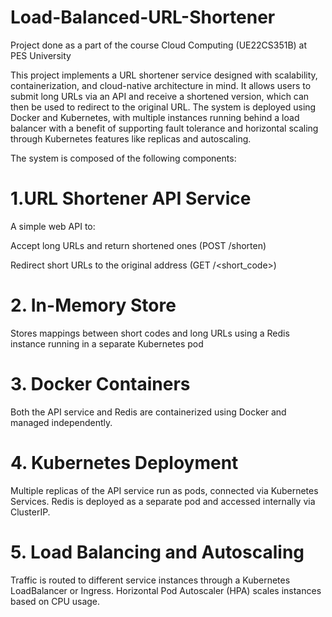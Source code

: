 # Load-Balanced-URL-Shortener
Project done as a part of the course Cloud Computing (UE22CS351B) at PES University 


This project implements a URL shortener service designed with scalability, containerization, and cloud-native architecture in mind. It allows users to submit long URLs via an API and receive a shortened version, which can then be used to redirect to the original URL. The system is deployed using Docker and Kubernetes, with multiple instances running behind a load balancer with a benefit of supporting fault tolerance and horizontal scaling through Kubernetes features like replicas and autoscaling.

The system is composed of the following components:

# 1.URL Shortener API Service
A simple web API to:

Accept long URLs and return shortened ones (POST /shorten)

Redirect short URLs to the original address (GET /<short_code>)

# 2. In-Memory Store

Stores mappings between short codes and long URLs using a Redis instance running in a separate Kubernetes pod

# 3. Docker Containers
Both the API service and Redis are containerized using Docker and managed independently.

# 4. Kubernetes Deployment
Multiple replicas of the API service run as pods, connected via Kubernetes Services. Redis is deployed as a separate pod and accessed internally via ClusterIP.

# 5. Load Balancing and Autoscaling
Traffic is routed to different service instances through a Kubernetes LoadBalancer or Ingress. Horizontal Pod Autoscaler (HPA) scales instances based on CPU usage.


